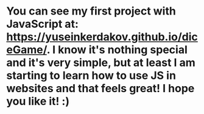 # You can see my first project with JavaScript at: https://yuseinkerdakov.github.io/diceGame/. I know it's nothing special and it's very simple, but at least I am starting to learn how to use JS in websites and that feels great! I hope you like it! :)
